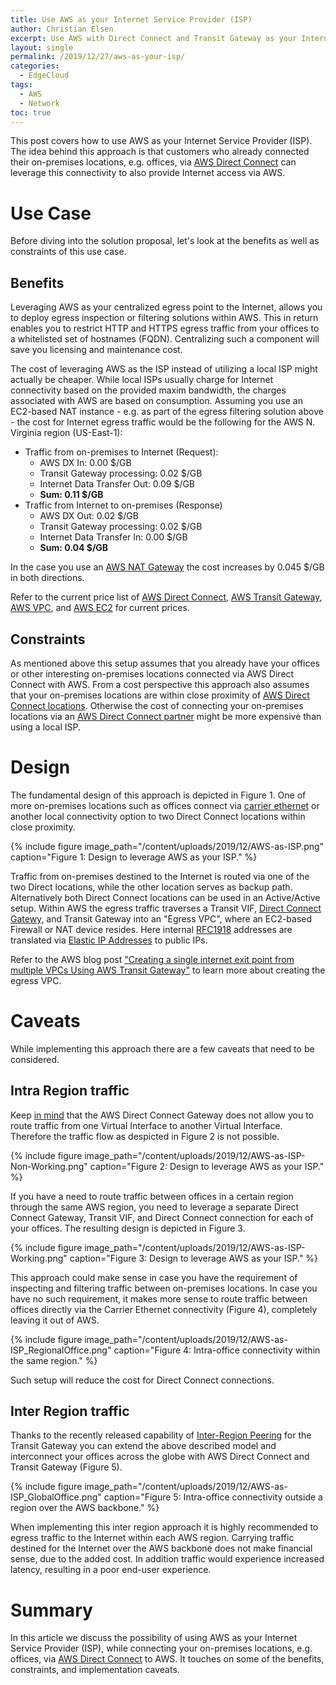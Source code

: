 ```yaml
---
title: Use AWS as your Internet Service Provider (ISP)
author: Christian Elsen
excerpt: Use AWS with Direct Connect and Transit Gateway as your Internet-Provider
layout: single
permalink: /2019/12/27/aws-as-your-isp/
categories:
  - EdgeCloud
tags:
  - AWS
  - Network
toc: true
---
```


This post covers how to use AWS as your Internet Service Provider (ISP). The idea behind this approach is that customers who already connected their on-premises locations, e.g. offices, via [AWS Direct Connect](https://aws.amazon.com/directconnect/) can leverage this connectivity to also provide Internet access via AWS.

# Use Case

Before diving into the solution proposal, let's look at the benefits as well as constraints of this use case.

## Benefits

Leveraging AWS as your centralized egress point to the Internet, allows you to deploy egress inspection or filtering solutions within AWS. This in return enables you to restrict HTTP and HTTPS egress traffic from your offices to a whitelisted set of hostnames (FQDN).
Centralizing such a component will save you licensing and maintenance cost.

The cost of leveraging AWS as the ISP instead of utilizing a local ISP might actually be cheaper. While local ISPs usually charge for Internet connectivity based on the provided maxim bandwidth, the charges associated with AWS are based on consumption.
Assuming you use an EC2-based NAT instance - e.g. as part of the egress filtering solution above - the cost for Internet egress traffic would be the following for the AWS N. Virginia region (US-East-1):
 * Traffic from on-premises to Internet (Request):
   * AWS DX In: 0.00 $/GB
   * Transit Gateway processing: 0.02 $/GB
   * Internet Data Transfer Out: 0.09 $/GB
   * **Sum: 0.11 $/GB**
 * Traffic from Internet to on-premises (Response)
   * AWS DX Out: 0.02 $/GB
   * Transit Gateway processing: 0.02 $/GB
   * Internet Data Transfer In: 0.00 $/GB
   * **Sum: 0.04 $/GB**

In the case you use an [AWS NAT Gateway](https://docs.aws.amazon.com/vpc/latest/userguide/vpc-nat-gateway.html) the cost increases by 0.045 $/GB in both directions.

Refer to the current price list of [AWS Direct Connect](https://aws.amazon.com/directconnect/pricing/), [AWS Transit Gateway](https://aws.amazon.com/transit-gateway/pricing/), [AWS VPC](https://aws.amazon.com/vpc/pricing/), and [AWS EC2](https://aws.amazon.com/ec2/pricing/on-demand/) for current prices.

## Constraints

As mentioned above this setup assumes that you already have your offices or other interesting on-premises locations connected via AWS Direct Connect with AWS. From a cost perspective this approach also assumes that your on-premises locations are within close proximity of [AWS Direct Connect locations](https://aws.amazon.com/directconnect/features/#AWS_Direct_Connect_Locations). Otherwise the cost of connecting your on-premises locations via an [AWS Direct Connect partner](https://aws.amazon.com/directconnect/partners/) might be more expensive than using a local ISP.

# Design

The fundamental design of this approach is depicted in Figure 1. One of more on-premises locations such as offices connect via [carrier ethernet](https://en.wikipedia.org/wiki/Carrier_Ethernet) or another local connectivity option to two Direct Connect locations within close proximity.

{% include figure image_path="/content/uploads/2019/12/AWS-as-ISP.png" caption="Figure 1: Design to leverage AWS as your ISP." %}

Traffic from on-premises destined to the Internet is routed via one of the two Direct locations, while the other location serves as backup path. Alternatively both Direct Connect locations can be used in an Active/Active setup. Within AWS the egress traffic traverses a Transit VIF, [Direct Connect Gatewy](https://edge-cloud-net.web.app/2019/09/06/dx-gateway-deep-dive/), and Transit Gateway into an "Egress VPC", where an EC2-based Firewall or NAT device resides. Here internal [RFC1918](https://tools.ietf.org/html/rfc1918) addresses are translated via [Elastic IP Addresses](https://docs.aws.amazon.com/AWSEC2/latest/UserGuide/elastic-ip-addresses-eip.html) to public IPs.

Refer to the AWS blog post ["Creating a single internet exit point from multiple VPCs Using AWS Transit Gateway"](https://aws.amazon.com/blogs/networking-and-content-delivery/creating-a-single-internet-exit-point-from-multiple-vpcs-using-aws-transit-gateway/) to learn more about creating the egress VPC.

# Caveats

While implementing this approach there are a few caveats that need to be considered.

## Intra Region traffic

Keep [in mind](https://edge-cloud-net.web.app/2019/09/06/dx-gateway-deep-dive/) that the AWS Direct Connect Gateway does not allow you to route traffic from one Virtual Interface to another Virtual Interface. Therefore the traffic flow as despicted in Figure 2 is not possible.

{% include figure image_path="/content/uploads/2019/12/AWS-as-ISP-Non-Working.png" caption="Figure 2: Design to leverage AWS as your ISP." %}

If you have a need to route traffic between offices in a certain region through the same AWS region, you need to leverage a separate Direct Connect Gateway, Transit VIF, and Direct Connect connection for each of your offices. The resulting design is depicted in Figure 3.  

{% include figure image_path="/content/uploads/2019/12/AWS-as-ISP-Working.png" caption="Figure 3: Design to leverage AWS as your ISP." %}

This approach could make sense in case you have the requirement of inspecting and filtering traffic between on-premises locations. In case you have no such requirement, it makes more sense to route traffic between offices directly via the Carrier Ethernet connectivity (Figure 4), completely leaving it out of AWS.

{% include figure image_path="/content/uploads/2019/12/AWS-as-ISP_RegionalOffice.png" caption="Figure 4: Intra-office connectivity within the same region." %}

Such setup will reduce the cost for Direct Connect connections. 

## Inter Region traffic

Thanks to the recently released capability of [Inter-Region Peering](https://aws.amazon.com/about-aws/whats-new/2019/12/aws-transit-gateway-supports-inter-region-peering/) for the Transit Gateway you can extend the above described model and interconnect your offices across the globe with AWS Direct Connect and Transit Gateway (Figure 5).

{% include figure image_path="/content/uploads/2019/12/AWS-as-ISP_GlobalOffice.png" caption="Figure 5: Intra-office connectivity outside a region over the AWS backbone." %}

When implementing this inter region approach it is highly recommended to egress traffic to the Internet within each AWS region. Carrying traffic destined for the Internet over the AWS backbone does not make financial sense, due to the added cost. In addition traffic would experience increased latency, resulting in a poor end-user experience.

# Summary

In this article we discuss the possibility of using AWS as your Internet Service Provider (ISP), while connecting your on-premises locations, e.g. offices, via [AWS Direct Connect](https://aws.amazon.com/directconnect/) to AWS. It touches on some of the benefits, constraints, and implementation caveats.
